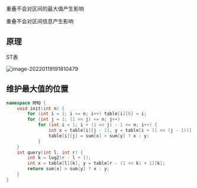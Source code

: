 重叠不会对区间的最大值产生影响

重叠不会对区间信息产生影响

## 原理

ST表

![image-20220119191810479](https://s2.loli.net/2022/01/19/BR9azt1Iwdhie5s.png)

## 维护最大值的位置

```cpp
namespace RMQ {
    void init(int n) {
        for (int i = 1; i <= n; i++) table[i][0] = i;
        for (int j = 1; (1 << j) <= n; j++)
            for (int i = 1; i + (1 << j) - 1 <= n; i++) {
                int x = table[i][j - 1], y = table[i + (1 << (j - 1))][j - 1];
                table[i][j] = sum[x] > sum[y] ? x : y;
            }
    }
    int query(int l, int r) {
        int k = log2(r - l + 1);
        int x = table[l][k], y = table[r - (1 << k) + 1][k];
        return sum[x] > sum[y] ? x : y;
    }
}
```

